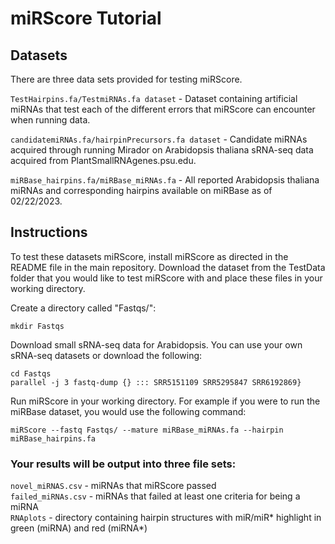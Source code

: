 # miRScore Tutorial

## Datasets
There are three data sets provided for testing miRScore.

`TestHairpins.fa/TestmiRNAs.fa dataset` - Dataset containing artificial miRNAs that test each of the different errors that miRScore can encounter when running data.

`candidatemiRNAs.fa/hairpinPrecursors.fa dataset` - Candidate miRNAs acquired through running Mirador on Arabidopsis thaliana sRNA-seq data acquired from PlantSmallRNAgenes.psu.edu.

`miRBase_hairpins.fa/miRBase_miRNAs.fa` - All reported Arabidopsis thaliana miRNAs and corresponding hairpins available on miRBase as of 02/22/2023.


## Instructions

To test these datasets miRScore, install miRScore as directed in the README file in the main repository. 
Download the dataset from the TestData folder that you would like to test miRScore with and place these files in your working directory.

Create a directory called "Fastqs/":
```
mkdir Fastqs
```

Download small sRNA-seq data for Arabidopsis. You can use your own sRNA-seq datasets or download the following:

``` 
cd Fastqs
parallel -j 3 fastq-dump {} ::: SRR5151109 SRR5295847 SRR6192869}
```

Run miRScore in your working directory. For example if you were to run the miRBase dataset, you would use the following command:
```
miRScore --fastq Fastqs/ --mature miRBase_miRNAs.fa --hairpin miRBase_hairpins.fa
```

### Your results will be output into three file sets:

`novel_miRNAS.csv` - miRNAs that miRScore passed  
`failed_miRNAs.csv` - miRNAs that failed at least one criteria for being a miRNA  
`RNAplots` - directory containing hairpin structures with miR/miR* highlight in green (miRNA) and red (miRNA*) 
